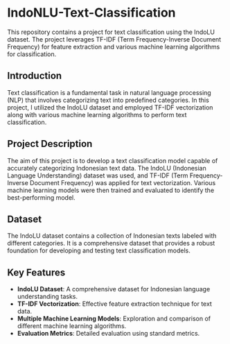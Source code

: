 # IndoNLU-Text-Classification
This repository contains a project for text classification using the IndoLU dataset. The project leverages TF-IDF (Term Frequency-Inverse Document Frequency) for feature extraction and various machine learning algorithms for classification.

## Introduction
Text classification is a fundamental task in natural language processing (NLP) that involves categorizing text into predefined categories. In this project, I utilized the IndoLU dataset and employed TF-IDF vectorization along with various machine learning algorithms to perform text classification.

## Project Description
The aim of this project is to develop a text classification model capable of accurately categorizing Indonesian text data. The IndoLU (Indonesian Language Understanding) dataset was used, and TF-IDF (Term Frequency-Inverse Document Frequency) was applied for text vectorization. Various machine learning models were then trained and evaluated to identify the best-performing model.

## Dataset
The IndoLU dataset contains a collection of Indonesian texts labeled with different categories. It is a comprehensive dataset that provides a robust foundation for developing and testing text classification models.

## Key Features

- **IndoLU Dataset**: A comprehensive dataset for Indonesian language understanding tasks.
- **TF-IDF Vectorization**: Effective feature extraction technique for text data.
- **Multiple Machine Learning Models**: Exploration and comparison of different machine learning algorithms.
- **Evaluation Metrics**: Detailed evaluation using standard metrics.
